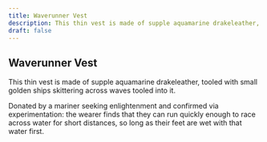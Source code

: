```yaml
---
title: Waverunner Vest
description: This thin vest is made of supple aquamarine drakeleather, tooled with small golden ships...
draft: false
---
```


## Waverunner Vest

This thin vest is made of supple aquamarine drakeleather, tooled with small golden ships
skittering across waves tooled into it.

Donated by a mariner seeking enlightenment and confirmed via experimentation: the wearer finds
that they can run quickly enough to race across water for short distances, so long as their feet
are wet with that water first.
